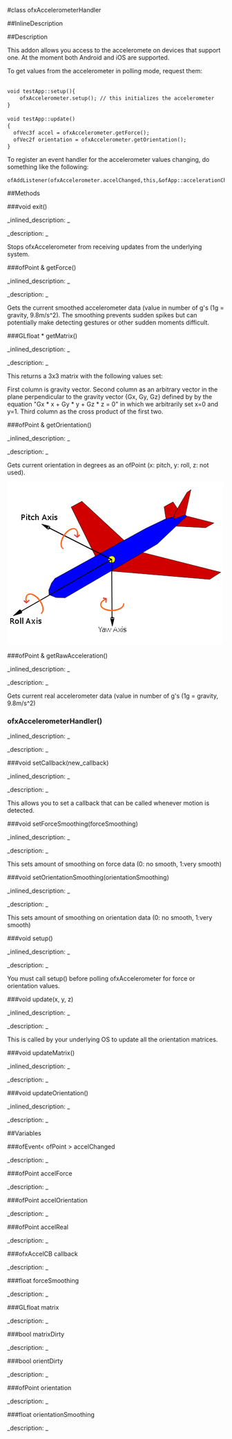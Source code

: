 #class ofxAccelerometerHandler


<!--
_visible: True_
_advanced: False_
_istemplated: False_
-->

##InlineDescription






##Description


This addon allows you access to the acceleromete on devices that support one. At the moment both Android and iOS are supported. 

To get values from the accelerometer in polling mode, request them:
~~~~{.cpp}

void testApp::setup(){
	ofxAccelerometer.setup(); // this initializes the accelerometer
}

void testApp::update()
{
  ofVec3f accel = ofxAccelerometer.getForce();
  ofVec2f orientation = ofxAccelerometer.getOrientation();
}
~~~~

To register an event handler for the accelerometer values changing, do something like the following:

~~~~{.cpp}
ofAddListener(ofxAccelerometer.accelChanged,this,&ofApp::accelerationChanged);
~~~~





##Methods



###void exit()

<!--
_syntax: exit()_
_name: exit_
_returns: void_
_returns_description: _
_parameters: _
_access: public_
_version_started: 007_
_version_deprecated: _
_summary: _
_constant: False_
_static: False_
_visible: True_
_advanced: False_
-->

_inlined_description: _








_description: _


Stops ofxAccelerometer from receiving updates from the underlying system.







<!----------------------------------------------------------------------------->

###ofPoint & getForce()

<!--
_syntax: getForce()_
_name: getForce_
_returns: ofPoint &_
_returns_description: _
_parameters: _
_access: public_
_version_started: 007_
_version_deprecated: _
_summary: _
_constant: False_
_static: False_
_visible: True_
_advanced: False_
-->

_inlined_description: _








_description: _


Gets the current smoothed accelerometer data (value in number of g's (1g = gravity, 9.8m/s^2). The smoothing prevents sudden spikes but can potentially make detecting gestures or other sudden moments difficult.







<!----------------------------------------------------------------------------->

###GLfloat * getMatrix()

<!--
_syntax: getMatrix()_
_name: getMatrix_
_returns: GLfloat *_
_returns_description: _
_parameters: _
_access: public_
_version_started: 007_
_version_deprecated: _
_summary: _
_constant: False_
_static: False_
_visible: True_
_advanced: False_
-->

_inlined_description: _








_description: _


This returns a 3x3 matrix with the following values set:

First column is gravity vector.
Second column as an arbitrary vector in the plane perpendicular to the gravity vector {Gx, Gy, Gz} defined by by the equation "Gx * x + Gy * y + Gz * z = 0" in which we arbitrarily set x=0 and y=1.
Third column as the cross product of the first two.







<!----------------------------------------------------------------------------->

###ofPoint & getOrientation()

<!--
_syntax: getOrientation()_
_name: getOrientation_
_returns: ofPoint &_
_returns_description: _
_parameters: _
_access: public_
_version_started: 007_
_version_deprecated: _
_summary: _
_constant: False_
_static: False_
_visible: True_
_advanced: False_
-->

_inlined_description: _








_description: _


Gets current orientation in degrees as an ofPoint (x: pitch, y: roll, z: not used).

![yaw-pitch](yaw_axis_corrected.png)







<!----------------------------------------------------------------------------->

###ofPoint & getRawAcceleration()

<!--
_syntax: getRawAcceleration()_
_name: getRawAcceleration_
_returns: ofPoint &_
_returns_description: _
_parameters: _
_access: public_
_version_started: 007_
_version_deprecated: _
_summary: _
_constant: False_
_static: False_
_visible: True_
_advanced: False_
-->

_inlined_description: _








_description: _


Gets current real accelerometer data (value in number of g's (1g = gravity, 9.8m/s^2)







<!----------------------------------------------------------------------------->

### ofxAccelerometerHandler()

<!--
_syntax: ofxAccelerometerHandler()_
_name: ofxAccelerometerHandler_
_returns: _
_returns_description: _
_parameters: _
_access: public_
_version_started: 007_
_version_deprecated: _
_summary: _
_constant: False_
_static: False_
_visible: True_
_advanced: False_
-->

_inlined_description: _








_description: _








<!----------------------------------------------------------------------------->

###void setCallback(new_callback)

<!--
_syntax: setCallback(new_callback)_
_name: setCallback_
_returns: void_
_returns_description: _
_parameters: ofxAccelCB new_callback_
_access: public_
_version_started: 007_
_version_deprecated: _
_summary: _
_constant: False_
_static: False_
_visible: True_
_advanced: False_
-->

_inlined_description: _








_description: _


This allows you to set a callback that can be called whenever motion is detected.







<!----------------------------------------------------------------------------->

###void setForceSmoothing(forceSmoothing)

<!--
_syntax: setForceSmoothing(forceSmoothing)_
_name: setForceSmoothing_
_returns: void_
_returns_description: _
_parameters: float forceSmoothing_
_access: public_
_version_started: 007_
_version_deprecated: _
_summary: _
_constant: False_
_static: False_
_visible: True_
_advanced: False_
-->

_inlined_description: _








_description: _


This sets amount of smoothing on force data (0: no smooth, 1:very smooth)







<!----------------------------------------------------------------------------->

###void setOrientationSmoothing(orientationSmoothing)

<!--
_syntax: setOrientationSmoothing(orientationSmoothing)_
_name: setOrientationSmoothing_
_returns: void_
_returns_description: _
_parameters: float orientationSmoothing_
_access: public_
_version_started: 007_
_version_deprecated: _
_summary: _
_constant: False_
_static: False_
_visible: True_
_advanced: False_
-->

_inlined_description: _








_description: _


This sets amount of smoothing on orientation data (0: no smooth, 1:very smooth)







<!----------------------------------------------------------------------------->

###void setup()

<!--
_syntax: setup()_
_name: setup_
_returns: void_
_returns_description: _
_parameters: _
_access: public_
_version_started: 007_
_version_deprecated: _
_summary: _
_constant: False_
_static: False_
_visible: True_
_advanced: False_
-->

_inlined_description: _








_description: _


You must call setup() before polling ofxAccelerometer for force or orientation values.







<!----------------------------------------------------------------------------->

###void update(x, y, z)

<!--
_syntax: update(x, y, z)_
_name: update_
_returns: void_
_returns_description: _
_parameters: float x, float y, float z_
_access: public_
_version_started: 007_
_version_deprecated: _
_summary: _
_constant: False_
_static: False_
_visible: True_
_advanced: False_
-->

_inlined_description: _








_description: _


This is called by your underlying OS to update all the orientation matrices.







<!----------------------------------------------------------------------------->

###void updateMatrix()

<!--
_syntax: updateMatrix()_
_name: updateMatrix_
_returns: void_
_returns_description: _
_parameters: _
_access: protected_
_version_started: 007_
_version_deprecated: _
_summary: _
_constant: False_
_static: False_
_visible: True_
_advanced: False_
-->

_inlined_description: _








_description: _








<!----------------------------------------------------------------------------->

###void updateOrientation()

<!--
_syntax: updateOrientation()_
_name: updateOrientation_
_returns: void_
_returns_description: _
_parameters: _
_access: protected_
_version_started: 007_
_version_deprecated: _
_summary: _
_constant: False_
_static: False_
_visible: True_
_advanced: False_
-->

_inlined_description: _








_description: _








<!----------------------------------------------------------------------------->

##Variables



###ofEvent< ofPoint > accelChanged

<!--
_name: accelChanged_
_type: ofEvent< ofPoint >_
_access: public_
_version_started: 007_
_version_deprecated: _
_summary: _
_visible: True_
_constant: True_
_advanced: False_
-->

_description: _








<!----------------------------------------------------------------------------->

###ofPoint accelForce

<!--
_name: accelForce_
_type: ofPoint_
_access: protected_
_version_started: 007_
_version_deprecated: _
_summary: _
_visible: True_
_constant: True_
_advanced: False_
-->

_description: _








<!----------------------------------------------------------------------------->

###ofPoint accelOrientation

<!--
_name: accelOrientation_
_type: ofPoint_
_access: protected_
_version_started: 007_
_version_deprecated: _
_summary: _
_visible: True_
_constant: True_
_advanced: False_
-->

_description: _








<!----------------------------------------------------------------------------->

###ofPoint accelReal

<!--
_name: accelReal_
_type: ofPoint_
_access: protected_
_version_started: 007_
_version_deprecated: _
_summary: _
_visible: True_
_constant: True_
_advanced: False_
-->

_description: _








<!----------------------------------------------------------------------------->

###ofxAccelCB callback

<!--
_name: callback_
_type: ofxAccelCB_
_access: protected_
_version_started: 007_
_version_deprecated: _
_summary: _
_visible: True_
_constant: True_
_advanced: False_
-->

_description: _








<!----------------------------------------------------------------------------->

###float forceSmoothing

<!--
_name: forceSmoothing_
_type: float_
_access: protected_
_version_started: 007_
_version_deprecated: _
_summary: _
_visible: True_
_constant: True_
_advanced: False_
-->

_description: _








<!----------------------------------------------------------------------------->

###GLfloat matrix

<!--
_name: matrix_
_type: GLfloat_
_access: protected_
_version_started: 007_
_version_deprecated: _
_summary: _
_visible: True_
_constant: True_
_advanced: False_
-->

_description: _








<!----------------------------------------------------------------------------->

###bool matrixDirty

<!--
_name: matrixDirty_
_type: bool_
_access: protected_
_version_started: 007_
_version_deprecated: _
_summary: _
_visible: True_
_constant: True_
_advanced: False_
-->

_description: _








<!----------------------------------------------------------------------------->

###bool orientDirty

<!--
_name: orientDirty_
_type: bool_
_access: protected_
_version_started: 007_
_version_deprecated: _
_summary: _
_visible: True_
_constant: True_
_advanced: False_
-->

_description: _








<!----------------------------------------------------------------------------->

###ofPoint orientation

<!--
_name: orientation_
_type: ofPoint_
_access: protected_
_version_started: 007_
_version_deprecated: _
_summary: _
_visible: True_
_constant: True_
_advanced: False_
-->

_description: _








<!----------------------------------------------------------------------------->

###float orientationSmoothing

<!--
_name: orientationSmoothing_
_type: float_
_access: protected_
_version_started: 007_
_version_deprecated: _
_summary: _
_visible: True_
_constant: True_
_advanced: False_
-->

_description: _








<!----------------------------------------------------------------------------->

